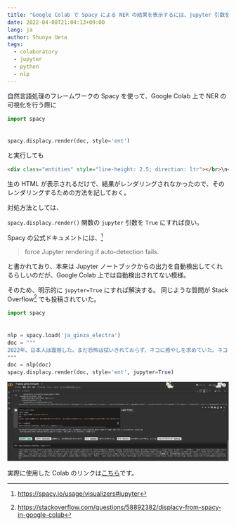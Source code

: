 ```yaml
---
title: "Google Colab で Spacy による NER の結果を表示するには、jupyter 引数を True にする必要がある"
date: 2022-04-08T21:04:13+09:00
lang: ja
author: Shunya Ueta
tags:
  - colaboratory
  - jupyter
  - python
  - nlp
---
```


自然言語処理のフレームワークの Spacy を使って、Google Colab 上で NER の可視化を行う際に

```python
import spacy


spacy.displacy.render(doc, style='ent')
```

と実行しても

```html
<div class="entities" style="line-height: 2.5; direction: ltr"></br>\n<mark class="entity" style="background: #bfe1d9; padding: 0.45em 0.6em; margin: 0 0.25em; line-height: 1; border-radius: 0.35em;">\n    2022年\n    <span style="font-size: 0.8em; font-weight: bold; line-height: 1; border-radius: 0.35em; vertical-align: middle; margin-left: 0.5rem">Date</span>\n</mark>\n、\n<mark class="entity" style="background: #ddd; padding: 0.45em 0.6em; margin: 0 0.25em; line-height: 1; border-radius: 0.35em;">\n    日本人\n    <span style="font-size: 0.8em; font-weight: bold; line-height: 1; border-radius: 0.35em; vertical-align: middle; margin-left: 0.5rem">Nationality</span>\n</mark>\nは震撼した。</br>まだ\n<mark class="entity" style="background: #ddd; padding: 0.45em 0.6em; margin: 0 0.25em; line-height: 1; border-radius: 0.35em;">\n    ゾンビ\n    <span style="font-size: 0.8em; font-weight: bold; line-height: 1; border-radius: 0.35em; vertical-align: middle; margin-left: 0.5rem">Insect</span>\n</mark>\nの恐怖は
```

生の HTML が表示されるだけで、結果がレンダリングされなかったので、そのレンダリングするための方法を記しておく。

対処方法としては、

`spacy.displacy.render()` 関数の `jupyter` 引数を `True` にすれば良い。

Spacy の公式ドキュメントには、[^spacy]

> force Jupyter rendering if auto-detection fails.

と書かれており、本来は Jupyter ノートブックからの出力を自動検出してくれるらしいのだが、Google Colab 上では自動検出されてない模様。

そのため、明示的に `jupyter=True` にすれば解決する。
同じような質問が Stack Overflow[^colab] でも投稿されていた。

```python
import spacy


nlp = spacy.load('ja_ginza_electra')
doc = """
2022年、日本人は震撼した。まだ恐怖は拭いきれておらず、ネコに癒やしを求めていた。ネコこそが癒やしなのである。もしくはフレンチブルドッグ。
"""
doc = nlp(doc)
spacy.displacy.render(doc, style='ent', jupyter=True)
```

![colab result in spacy NER](/posts/2022-04-08/images/2.png)

実際に使用した Colab のリンクは[こちら](https://colab.research.google.com/drive/1nUs3cpeMxQ1j9ETFHK93RpJGuzu7ls2C?usp=sharing)です。

[^colab]: https://stackoverflow.com/questions/58892382/displacy-from-spacy-in-google-colab
[^spacy]: https://spacy.io/usage/visualizers#jupyter
